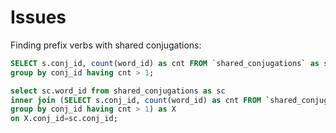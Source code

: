 # Issues

Finding prefix verbs with shared conjugations:

```sql
SELECT s.conj_id, count(word_id) as cnt FROM `shared_conjugations` as s 
group by conj_id having cnt > 1;
```

```sql
select sc.word_id from shared_conjugations as sc
inner join (SELECT s.conj_id, count(word_id) as cnt FROM `shared_conjugations` as s 
group by conj_id having cnt > 1) as X
on X.conj_id=sc.conj_id;
```

